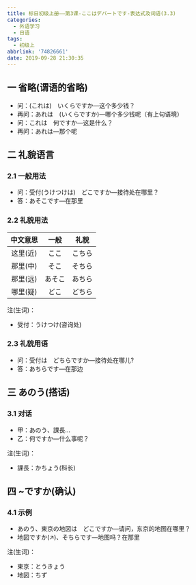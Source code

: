 ```yaml
---
title: 标日初级上册——第3课-ここはデパートです-表达式及词语(3.3)
categories:
  - 外语学习
  - 日语
tags:
  - 初级上
abbrlink: '74826661'
date: 2019-09-28 21:30:35
---
```

## 一 省略(谓语的省略)
* 问：(これは)　いくらですか—这个多少钱？
* 再问：あれは　(いくらですか)—哪个多少钱呢（有上句语境）
* 问：これは　何ですか—这是什么？
* 再问：あれは—那个呢

<!--more-->

## 二 礼貌语言
### 2.1 一般用法

* 问：受付(うけつけは)　どこですか—接待处在哪里？
* 答：あそこです—在那里

### 2.2 礼貌用法

| 中文意思 |  一般  |  礼貌  |
| :------: | :----: | :----: |
| 这里(近) |  ここ  | こちら |
| 那里(中) |  そこ  | そちら |
| 那里(远) | あそこ | あちら |
| 哪里(疑) |  どこ  | どちら |

注(生词)：     

* 受付：うけつけ(咨询处)

### 2.3 礼貌用语

* 问：受付は　どちらですか—接待处在哪儿?
* 答：あちらです—在那边

## 三 あのう(搭话)

### 3.1 对话

* 甲：あのう、課長…　
* 乙：何ですか—什么事呢？

注(生词)：  

* 課長：かちょう(科长)

## 四 ~ですか(确认)

### 4.1 示例

* あのう、東京の地図は　どこですか—请问，东京的地图在哪里？
* 地図ですか(↗)、そちらです—地图吗？在那里

注(生词)：  

* 東京：とうきょう
* 地図：ちず